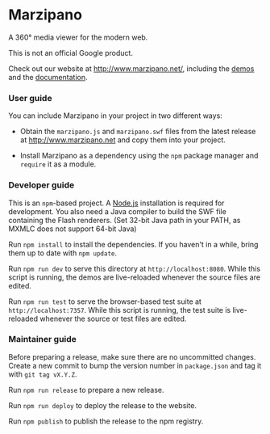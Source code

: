 # Marzipano

A 360° media viewer for the modern web.

This is not an official Google product.

Check out our website at http://www.marzipano.net/,
including the [demos](http://www.marzipano.net/demos.html)
and the [documentation](http://www.marzipano.net/docs.html).

### User guide

You can include Marzipano in your project in two different ways:

* Obtain the `marzipano.js` and `marzipano.swf` files from the latest release
  at http://www.marzipano.net and copy them into your project.

* Install Marzipano as a dependency using the `npm` package manager and
  `require` it as a module.

### Developer guide

This is an `npm`-based project.
A [Node.js](http://www.nodejs.org) installation is required for development. 
You also need a Java compiler to build the SWF file containing the Flash renderers. (Set 32-bit Java path in your PATH, as MXMLC does not support 64-bit Java) 

Run `npm install` to install the dependencies. If you haven't in a while,
bring them up to date with `npm update`.

Run `npm run dev` to serve this directory at `http://localhost:8080`.
While this script is running, the demos are live-reloaded whenever the source
files are edited.

Run `npm run test` to serve the browser-based test suite at `http://localhost:7357`.
While this script is running, the test suite is live-reloaded whenever the
source or test files are edited.

### Maintainer guide

Before preparing a release, make sure there are no uncommitted changes.
Create a new commit to bump the version number in `package.json` and tag it
with `git tag vX.Y.Z`.

Run `npm run release` to prepare a new release.

Run `npm run deploy` to deploy the release to the website.

Run `npm publish` to publish the release to the npm registry.
